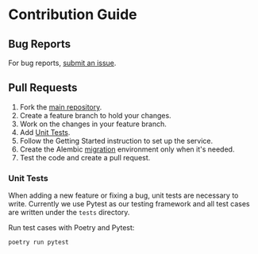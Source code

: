 # Contribution Guide

## Bug Reports

For bug reports, [submit an issue](https://github.com/PilotDataPlatform/sandbox/issues).

## Pull Requests

1. Fork the [main repository](https://github.com/PilotDataPlatform/audit-trail.git).
2. Create a feature branch to hold your changes.
3. Work on the changes in your feature branch.
4. Add [Unit Tests](#unit-tests).
5. Follow the Getting Started instruction to set up the service.
6. Create the Alembic [migration](#migrations) environment only when it's needed.
7. Test the code and create a pull request.

### Unit Tests

When adding a new feature or fixing a bug, unit tests are necessary to write. Currently we use Pytest as our testing framework and all test cases are written under the `tests` directory.

Run test cases with Poetry and Pytest:
```
poetry run pytest
```
